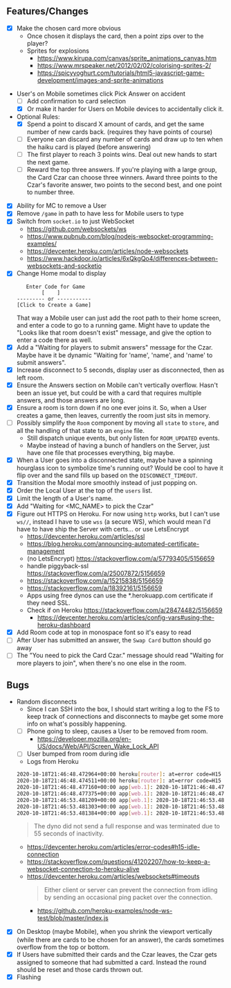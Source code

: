 ## Features/Changes

- [x] Make the chosen card more obvious
   - Once chosen it displays the card, then a point zips over to the player?
   - Sprites for explosions
      - https://www.kirupa.com/canvas/sprite_animations_canvas.htm
      - https://www.mrspeaker.net/2012/02/02/colorising-sprites-2/
      - https://spicyyoghurt.com/tutorials/html5-javascript-game-development/images-and-sprite-animations
- User's on Mobile sometimes click Pick Answer on accident
   - [ ] Add confirmation to card selection
   - [x] Or make it harder for Users on Mobile devices to accidentally click it.
- Optional Rules:
   - [x] Spend a point to discard X amount of cards, and get the same number of
     new cards back. (requires they have points of course)
   - [ ] Everyone can discard any number of cards and draw up to ten when the
     haiku card is played (before answering)
   - [ ] The first player to reach 3 points wins. Deal out new hands to start
     the next game.
   - [ ] Reward the top three answers. If you're playing with a large group, the
     Card Czar can choose three winners. Award three points to the Czar's
     favorite answer, two points to the second best, and one point to number
     three.
- [x] Ability for MC to remove a User
- [x] Remove `/game` in path to have less for Mobile users to type
- [x] Switch from `socket.io` to just WebSocket
   - https://github.com/websockets/ws
   - https://www.pubnub.com/blog/nodejs-websocket-programming-examples/
   - https://devcenter.heroku.com/articles/node-websockets
   - https://www.hackdoor.io/articles/6xQkgQo4/differences-between-websockets-and-socketio
- [x] Change Home modal to display
   ```
      Enter Code for Game
           [    ]
   --------- or -----------
   [Click to Create a Game]
   ```
   That way a Mobile user can just add the root path to their home screen, and
   enter a code to go to a running game.
   Might have to update the "Looks like that room doesn't exist" message, and
   give the option to enter a code there as well.
- [x] Add a "Waiting for players to submit answers" message for the Czar. Maybe
  have it be dynamic "Waiting for 'name', 'name', and 'name' to submit answers".
- [x] Increase disconnect to 5 seconds, display user as disconnected, then as left room.
- [x] Ensure the Answers section on Mobile can't vertically overflow. Hasn't
  been an issue yet, but could be with a card that requires multiple answers,
  and those answers are long.
- [x] Ensure a room is torn down if no one ever joins it. So, when a User creates
  a game, then leaves, currently the room just sits in memory.
- [ ] Possibly simplify the `Room` component by moving all `state` to `store`, and
  all the handling of that state to an `engine` file.
   - Still dispatch unique events, but only listen for `ROOM_UPDATED` events.
   - Maybe instead of having a bunch of handlers on the Server, just have one
     file that processes everything, big maybe.
- [x] When a User goes into a disconnected state, maybe have a spinning
  hourglass icon to symbolize time's running out? Would be cool to have it flip
  over and the sand fills up based on the `DISCONNECT_TIMEOUT`.
- [x] Transition the Modal more smoothly instead of just popping on.
- [x] Order the Local User at the top of the `users` list.
- [x] Limit the length of a User's name.
- [x] Add "Waiting for <MC_NAME> to pick the Czar"
- [x] Figure out HTTPS on Heroku. For now using `http` works, but I can't use
  `ws//`, instead I have to use `wss` (a secure WS), which would mean I'd have
  to have ship the Server with certs... or use LetsEncrypt
   - https://devcenter.heroku.com/articles/ssl
   - https://blog.heroku.com/announcing-automated-certificate-management
   - (no LetsEncrypt) https://stackoverflow.com/a/57793405/5156659
   - handle piggyback-ssl https://stackoverflow.com/a/25007872/5156659
   - https://stackoverflow.com/a/15215838/5156659
   - https://stackoverflow.com/a/18392161/5156659
   - Apps using free dynos can use the *.herokuapp.com certificate if they need SSL.
   - Check if on Heroku https://stackoverflow.com/a/28474482/5156659
      - https://devcenter.heroku.com/articles/config-vars#using-the-heroku-dashboard
- [x] Add Room code at top in monospace font so it's easy to read
- [ ] After User has submitted an answer, the `Swap Card` button should go away
- [ ] The "You need to pick the Card Czar." message should read "Waiting for
  more players to join", when there's no one else in the room.

## Bugs

- Random disconnects
   - Since I can SSH into the box, I should start writing a log to the FS to
     keep track of connections and disconnects to maybe get some more info on
     what's possibly happening. 
   - [ ] Phone going to sleep, causes a User to be removed from room.
      - https://developer.mozilla.org/en-US/docs/Web/API/Screen_Wake_Lock_API
   - [ ] User bumped from room during idle
   - Logs from Heroku
   ```sh
   2020-10-18T21:46:48.472964+00:00 heroku[router]: at=error code=H15 desc="Idle connection" method=GET path="/" host=cahbox.herokuapp.com request_id=0e56538f-8558-4833-8da1-0823ff4000bc fwd="24.20.217.243" dyno=web.1 connect=1ms service=102336ms status=503 bytes= protocol=http
   2020-10-18T21:46:48.474511+00:00 heroku[router]: at=error code=H15 desc="Idle connection" method=GET path="/" host=cahbox.herokuapp.com request_id=03df43e7-c0e1-4da3-8bff-467c92ea0c89 fwd="24.20.217.243" dyno=web.1 connect=0ms service=55133ms status=503 bytes= protocol=http
   2020-10-18T21:46:48.477160+00:00 app[web.1]: 2020-10-18T21:46:48.477Z cahbox:socket:socketHandlers User "test" disconnected from room "CB47" while a game was running
   2020-10-18T21:46:48.477375+00:00 app[web.1]: 2020-10-18T21:46:48.477Z cahbox:socket:socketHandlers User "Cb47" disconnected from room "CB47" while a game was running
   2020-10-18T21:46:53.481209+00:00 app[web.1]: 2020-10-18T21:46:53.481Z cahbox:socket:socketHandlers User "test" left room "CB47" due to disconnection
   2020-10-18T21:46:53.481303+00:00 app[web.1]: 2020-10-18T21:46:53.481Z cahbox:socket:socketHandlers All Users have left, killing room "CB47"
   2020-10-18T21:46:53.481384+00:00 app[web.1]: 2020-10-18T21:46:53.481Z cahbox:socket Room "CB47" deleted
   ```
   > The dyno did not send a full response and was terminated due to 55 seconds
   > of inactivity.
   - https://devcenter.heroku.com/articles/error-codes#h15-idle-connection
   - https://stackoverflow.com/questions/41202207/how-to-keep-a-websocket-connection-to-heroku-alive
   - https://devcenter.heroku.com/articles/websockets#timeouts
     > Either client or server can prevent the connection from idling by sending
     > an occasional ping packet over the connection.
      - https://github.com/heroku-examples/node-ws-test/blob/master/index.js
   
- [x] On Desktop (maybe Mobile), when you shrink the viewport vertically (while there
  are cards to be chosen for an answer), the cards sometimes overflow from the
  top or bottom.
- [x] If Users have submitted their cards and the Czar leaves, the Czar gets
  assigned to someone that had submitted a card. Instead the round should be
  reset and those cards thrown out.
- [x] Flashing <title> for "time to review answers" not working
- [x] If I had a card selected, but not submitted, and the Czar left the game,
  then a second User joins, I make them the Czar, then I try to submit a card -
  some of the cards are grayed out, and I can't select a new card.
- [x] Notification permissions aren't requested on Mobile
   - https://stackoverflow.com/a/62450722/5156659

## Flow

- Host goes to start page
   - [x] Create new game
      - [x] A room code is generated
- [x] Host shares room code
- Users go to start page
   - Enter room code
      - [x] Enter in display name
         - [x] Server checks if name is in use
      - Joins room
- [x] The "Card Czar" is chosen
   - [x] Host sets Czar
- [x] A list of Black & White cards are randomly generated
   - [x] The random list is maintained on the Server
   - [x] For each turn, cards will be removed from the current deck and
     dispatched to all players via WebSockets.
   - Once the current list of cards is depleted, a new random list will be
     fetched from the Server.
- [x] 10 White cards are dealt to each player
- [x] The Czar is dealt a Black card, it is displayed to the group
   - [x] Some Black cards require more than one White to be provided
      - [x] Users can click which of their cards to apply, and it'll fill in the
        Black card on their device with the answer in the order they've clicked.
        They then slick Done or Ready.
   - [x] Once all Users have provided the required amount of cards, the Czar can
     click through the anonymous cards, and the Black card will have the
     blank(s) filled in by the answer, for all to see.
- [x] The Czar picks a winning answer, and that User gets an "Awesome Point"
   - [x] All Users get new cards until they have 10 again
- [x] The User after the current Czar becomes the new Czar, and it all starts
  over again.
- User leaves
   - [x] wait X seconds to see if they've actually left, or just refreshed the page
   - [x] dump their white cards into the `dead` pile
   - [x] remove them from the `users` list
   - [x] if not enough players are left, go back into a waiting state
   - [x] if the MC tries to leave, prompt them to grant MC control to someone else

## Frameworks

- https://sapper.svelte.dev/docs
   - Downloaded template by getting the template URL from
   https://github.com/sveltejs/sapper-template/tree/webpack and DownGit to
   download instead of `degit` (cuz who wants another global dep)
   https://downgit.github.io/#/home.
   - Explains why `node_modules` are in `src` https://github.com/sveltejs/sapper/issues/551
- https://github.com/sveltech/routify

## Hosting

- https://aws.amazon.com/free/webapps/
- https://www.codeinwp.com/blog/best-nodejs-hosting/
- https://devcenter.heroku.com/articles/deploying-nodejs
   - https://www.freecodecamp.org/news/how-to-deploy-an-application-to-heroku/
   - https://devcenter.heroku.com/articles/getting-started-with-nodejs#set-up
   - https://devcenter.heroku.com/articles/getting-started-with-nodejs#deploy-the-app
   - https://devcenter.heroku.com/articles/creating-apps
   - https://devcenter.heroku.com/articles/getting-started-with-nodejs#define-a-procfile
   - https://devcenter.heroku.com/articles/free-dyno-hours#free-dyno-hour-pool
   - https://devcenter.heroku.com/articles/deploying-nodejs
   - https://www.youtube.com/watch?v=AZNFox2CvBk
   - https://stackoverflow.com/questions/4536326/heroku-free-account-limited
   - https://www.heroku.com/pricing

## Testing

- https://github.com/testing-library/svelte-testing-library
   - https://testing-library.com/docs/svelte-testing-library/setup
   - https://github.com/svelte-society/recipes-mvp/blob/master/testing.md
- https://www.npmjs.com/package/dainte
